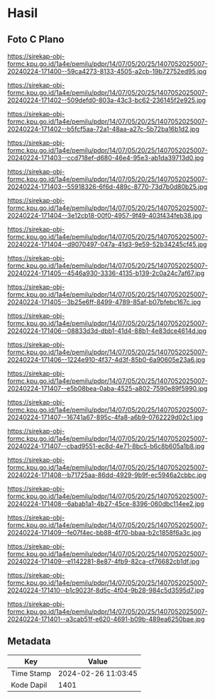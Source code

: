 # Hasil

## Foto C Plano

https://sirekap-obj-formc.kpu.go.id/1a4e/pemilu/pdpr/14/07/05/20/25/1407052025007-20240224-171400--59ca4273-8133-4505-a2cb-19b72752ed95.jpg

https://sirekap-obj-formc.kpu.go.id/1a4e/pemilu/pdpr/14/07/05/20/25/1407052025007-20240224-171402--509defd0-803a-43c3-bc62-236145f2e925.jpg

https://sirekap-obj-formc.kpu.go.id/1a4e/pemilu/pdpr/14/07/05/20/25/1407052025007-20240224-171402--b5fcf5aa-72a1-48aa-a27c-5b72ba16b1d2.jpg

https://sirekap-obj-formc.kpu.go.id/1a4e/pemilu/pdpr/14/07/05/20/25/1407052025007-20240224-171403--ccd718ef-d680-46e4-95e3-ab1da39713d0.jpg

https://sirekap-obj-formc.kpu.go.id/1a4e/pemilu/pdpr/14/07/05/20/25/1407052025007-20240224-171403--55918326-6f6d-489c-8770-73d7b0d80b25.jpg

https://sirekap-obj-formc.kpu.go.id/1a4e/pemilu/pdpr/14/07/05/20/25/1407052025007-20240224-171404--3e12cb18-00f0-4957-9f49-403f434feb38.jpg

https://sirekap-obj-formc.kpu.go.id/1a4e/pemilu/pdpr/14/07/05/20/25/1407052025007-20240224-171404--d9070497-047a-41d3-9e59-52b34245cf45.jpg

https://sirekap-obj-formc.kpu.go.id/1a4e/pemilu/pdpr/14/07/05/20/25/1407052025007-20240224-171405--4546a930-3336-4135-b139-2c0a24c7af67.jpg

https://sirekap-obj-formc.kpu.go.id/1a4e/pemilu/pdpr/14/07/05/20/25/1407052025007-20240224-171405--3b25e6ff-8499-4789-85af-b07bfebc167c.jpg

https://sirekap-obj-formc.kpu.go.id/1a4e/pemilu/pdpr/14/07/05/20/25/1407052025007-20240224-171406--08833d3d-dbb1-41d4-88b1-4e83dce4614d.jpg

https://sirekap-obj-formc.kpu.go.id/1a4e/pemilu/pdpr/14/07/05/20/25/1407052025007-20240224-171406--1224e910-4f37-4d3f-85b0-6a90605e23a6.jpg

https://sirekap-obj-formc.kpu.go.id/1a4e/pemilu/pdpr/14/07/05/20/25/1407052025007-20240224-171407--e5b08bea-0aba-4525-a802-7590e89f5990.jpg

https://sirekap-obj-formc.kpu.go.id/1a4e/pemilu/pdpr/14/07/05/20/25/1407052025007-20240224-171407--16741a67-895c-4fa8-a6b9-0762229d02c1.jpg

https://sirekap-obj-formc.kpu.go.id/1a4e/pemilu/pdpr/14/07/05/20/25/1407052025007-20240224-171407--cbad9551-ec8d-4e71-8bc5-b6c8b605a1b8.jpg

https://sirekap-obj-formc.kpu.go.id/1a4e/pemilu/pdpr/14/07/05/20/25/1407052025007-20240224-171408--b71725aa-86dd-4929-9b9f-ec5946a2cbbc.jpg

https://sirekap-obj-formc.kpu.go.id/1a4e/pemilu/pdpr/14/07/05/20/25/1407052025007-20240224-171408--6abab1a1-4b27-45ce-8396-060dbc114ee2.jpg

https://sirekap-obj-formc.kpu.go.id/1a4e/pemilu/pdpr/14/07/05/20/25/1407052025007-20240224-171409--fe07f4ec-bb88-4f70-bbaa-b2c1858f6a3c.jpg

https://sirekap-obj-formc.kpu.go.id/1a4e/pemilu/pdpr/14/07/05/20/25/1407052025007-20240224-171409--e1142281-8e87-4fb9-82ca-cf76682cb1df.jpg

https://sirekap-obj-formc.kpu.go.id/1a4e/pemilu/pdpr/14/07/05/20/25/1407052025007-20240224-171410--b1c9023f-8d5c-4f04-9b28-984c5d3595d7.jpg

https://sirekap-obj-formc.kpu.go.id/1a4e/pemilu/pdpr/14/07/05/20/25/1407052025007-20240224-171401--a3cab51f-e620-4691-b09b-489ea6250bae.jpg


## Metadata

| Key        | Value               |
| ---------- | ------------------- |
| Time Stamp | 2024-02-26 11:03:45 |
| Kode Dapil | 1401                |




